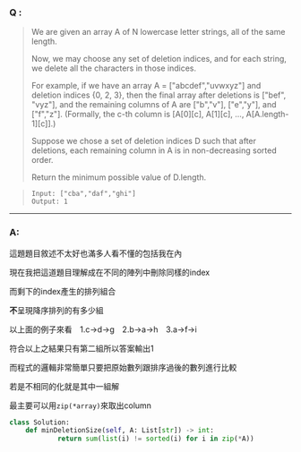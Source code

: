 ### Q :
> We are given an array A of N lowercase letter strings, all of the same length.
>
> Now, we may choose any set of deletion indices, and for each string, we delete all the characters in those indices.
> 
> For example, if we have an array A = ["abcdef","uvwxyz"] and deletion indices {0, 2, 3}, then the final array after deletions is ["bef", "vyz"], and the remaining columns of A are ["b","v"], ["e","y"], and ["f","z"].  (Formally, the c-th column is [A[0][c], A[1][c], ..., A[A.length-1][c]].)
> 
> Suppose we chose a set of deletion indices D such that after deletions, each remaining column in A is in non-decreasing sorted order.
> 
> Return the minimum possible value of D.length.

> ```
> Input: ["cba","daf","ghi"]
> Output: 1
> ```

***

### A:

這題題目敘述不太好也滿多人看不懂的包括我在內

現在我把這道題目理解成在不同的陣列中刪除同樣的index

而剩下的index產生的排列組合

**不**呈現降序排列的有多少組

以上面的例子來看　1.c->d->g　2.b->a->h　3.a->f->i

符合以上之結果只有第二組所以答案輸出1

而程式的邏輯非常簡單只要把原始數列跟排序過後的數列進行比較

若是不相同的化就是其中一組解

最主要可以用`zip(*array)`來取出column

```python
class Solution:
    def minDeletionSize(self, A: List[str]) -> int:
            return sum(list(i) != sorted(i) for i in zip(*A))
```
